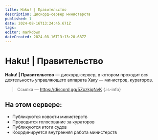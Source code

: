 ```yaml
---
title: Haku! | Правительство
description: Дискорд-сервер министерств
published: 1
date: 2024-08-16T13:24:45.671Z
tags: 
editor: markdown
dateCreated: 2024-08-16T13:13:20.687Z
---
```


# Haku! | Правительство
__Haku! | Правительство__ — дискорд-сервер, в котором проходит вся деятельность управляющего аппарата Хаку — министров, кураторов.
> Ссылка  — https://discord.gg/5ZxzkjgNvK
{.is-info}
## На этом сервере:
- Публикуются новости министерств
- Проводится голосование за кураторов
- Публикуются итоги судов
- Координируется внутренняя работа министерств